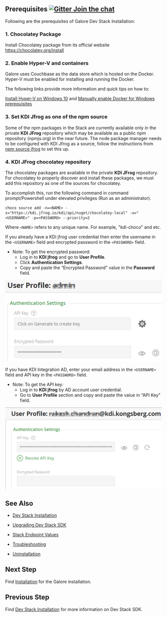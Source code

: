 ## Prerequisites [![Gitter Join the chat](https://badges.gitter.im/Join%20Chat.svg)](https://gitter.im/kognifai/Lobby)

Following are the prerequisites of Galore Dev Stack Installation:
### 1. Chocolatey Package ###
Install Chocolatey package from its official website https://chocolatey.org/install

### 2.	Enable Hyper-V and containers ###
Galore uses Couchbase as the data store which is hosted on the Docker. Hyper-V must be enabled for installing and running the Docker. 

The following links provide more information and quick tips on how to:

 [Install Hyper-V on Windows 10](https://docs.microsoft.com/en-us/virtualization/hyper-v-on-windows/quick-start/enable-hyper-v) and 
 [Manually enable Docker for Windows prerequisites](https://success.docker.com/article/manually-enable-docker-for-windows-prerequisites)

### 3. Set KDI Jfrog as one of the npm source ###
Some of the npm packages in the Stack are currently  available only in the private **KDI JFrog** repository which may be available as a public npm repository (npmjs.org) in the near future.
The node package manager needs to be configured with KDI Jfrog as a source, follow the instructions from [npm source jfrog](https://kognifai.visualstudio.com/Kognifai%20Core/_wiki/wikis/PoseidonNext.wiki?wikiVersion=GBwikiMaster&pagePath=%2FPoseidon%20developers%2FDeveloper%20guides%2FJFrog%3A%20Configure%20NPM%20to%20use%20KDI%20JFrog) to set this up.

### 4. KDI JFrog chocolatey repository ###
The chocolatey packages are available in the private **KDI JFrog** repository. 
For chocolatey to properly discover and install these packages, we must add this repository as one of the sources for chocolatey. 

To accomplish this, run the following command in command prompt/Powershell under elevated privileges (Run as an administrator).
```
choco source add -n=<NAME> -s="https://kdi.jfrog.io/kdi/api/nuget/chocolatey-local" -u="<USERNAME>" -p=<PASSWORD> --priority=2
```
Where ```<NAME>``` refers to any unique name. For example, "kdi-choco" and etc.

If you already have a KDI jfrog user credential then enter the username in the ```<USERNAME>``` field and encrypted password in the ```<PASSWORD>``` field. 

- Note: To get the encrypted password:
   - Log in to **KDI jfrog** and go to **User Profile**. 
   - Click **Authentication Settings**.  
   - Copy and paste the “Encrypted Password" value in the **Password** field. 

![](.%20Images/2018-06-21%2018_53_06-kdi.png)

If you have KDI Integration AD, enter your email address in the ```<USERNAME>``` field and API key in the ```<PASSWORD>``` field. 

- Note: To get the API key: 
   - Log in to **KDI jfrog** by AD account user credential. 
    - Go to **User Profile** section and copy and paste the value in “API Key" field.

![](.%20Images/2018-06-22%2017_19_05-kdi.png)

## See Also
 
- [Dev Stack Installation](Installation.md)

- [Upgrading Dev Stack SDK](Upgrading%20Dev%20stack.md)

- [Stack Endpoint Values](Stack%20Endpoint%20Values.md)

- [Troubleshooting](Troubleshooting.md)

- [Uninstallation](Uninstallation.md)
 

## Next Step

Find [Installation](Installation.md) for the Galore installation.

## Previous Step

Find [Dev Stack Installation](Installation.md) for more information on Dev Stack SDK.
